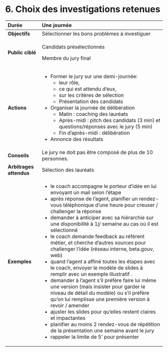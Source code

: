 # 6.	Choix des investigations retenues

<table>
  <thead>
    <tr>
      <th style="text-align:left"><b>Dur&#xE9;e</b>
      </th>
      <th style="text-align:left"><b>Une journ&#xE9;e</b>
      </th>
    </tr>
  </thead>
  <tbody>
    <tr>
      <td style="text-align:left"><b>Objectifs</b>
      </td>
      <td style="text-align:left">S&#xE9;lectionner les bons probl&#xE8;mes &#xE0; investiguer</td>
    </tr>
    <tr>
      <td style="text-align:left"><b>Public cibl&#xE9;</b>
      </td>
      <td style="text-align:left">
        <p>Candidats pr&#xE9;s&#xE9;lectionn&#xE9;s</p>
        <p>Membre du jury final</p>
      </td>
    </tr>
    <tr>
      <td style="text-align:left"><b>Actions </b>
      </td>
      <td style="text-align:left">
        <ul>
          <li>Former le jury sur une demi-journ&#xE9;e:
            <ul>
              <li>leur r&#xF4;le,</li>
              <li>ce qui est attendu d&#x2019;eux,</li>
              <li>sur les crit&#xE8;res de s&#xE9;lection</li>
              <li>Pr&#xE9;sentation des candidats</li>
            </ul>
          </li>
          <li>Organiser la journ&#xE9;e de d&#xE9;lib&#xE9;ration
            <ul>
              <li>Matin : coaching des laur&#xE9;ats</li>
              <li>Apr&#xE8;s-midi : pitch des candidats (3 min) et questions/r&#xE9;ponses
                avec le jury (5 min)</li>
              <li>Fin d&#x2019;apr&#xE8;s-midi : d&#xE9;lib&#xE9;ration</li>
            </ul>
          </li>
          <li>Annonce des r&#xE9;sultats</li>
        </ul>
      </td>
    </tr>
    <tr>
      <td style="text-align:left"><b>Conseils</b>
      </td>
      <td style="text-align:left">Le jury ne doit pas &#xEA;tre compos&#xE9; de plus de 10 personnes.</td>
    </tr>
    <tr>
      <td style="text-align:left"><b>Arbitrages attendus</b>
      </td>
      <td style="text-align:left">S&#xE9;lection des laur&#xE9;ats</td>
    </tr>
    <tr>
      <td style="text-align:left"><b>Exemples</b>
      </td>
      <td style="text-align:left">
        <ul>
          <li>le coach accompagne le porteur d&#x2019;id&#xE9;e en lui envoyant un mail
            selon l&#x2019;&#xE9;tape</li>
          <li>apr&#xE8;s r&#xE9;ponse de l&#x2019;agent, planifier un rendez-vous t&#xE9;l&#xE9;phonique
            d&#x2019;une heure pour creuser / challenger la r&#xE9;ponse</li>
          <li>demander &#xE0; anticiper avec sa hi&#xE9;rarchie sur une disponibilit&#xE9;
            &#xE0; 1j/ semaine au cas o&#xF9; il est s&#xE9;lectionn&#xE9;</li>
          <li>le coach demande feedback au r&#xE9;f&#xE9;rent m&#xE9;tier, et cherche
            d&#x2019;autres sources pour challenger l&#x2019;id&#xE9;e (r&#xE9;seau
            interne, beta.gouv, web)</li>
          <li>quand l&#x2019;agent a affin&#xE9; toutes les &#xE9;tapes avec le coach,
            envoyer le mod&#xE8;le de slides &#xE0; remplir avec un exemple illustratif
            .</li>
          <li>demander &#xE0; l&#x2019;agent s&#x2019;il pr&#xE9;f&#xE8;re faire lui
            m&#xEA;me une version (mais insister pour garder le niveau de d&#xE9;tail
            du mod&#xE8;le) ou s&#x2019;il pr&#xE9;f&#xE8;re qu&#x2019;on lui remplisse
            une premi&#xE8;re version &#xE0; revoir / amender</li>
          <li>ajuster les slides pour qu&#x2019;elles restent claires et impactantes</li>
          <li>planifier au moins 2 rendez-vous de r&#xE9;p&#xE9;tition de la pr&#xE9;sentation
            une semaine avant le jury</li>
          <li>rappeler la limite de 5&#x2019; pour pr&#xE9;senter</li>
        </ul>
      </td>
    </tr>
  </tbody>
</table>

